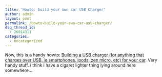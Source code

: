 ```yaml
---
title: 'Howto: build your own car USB Charger'
author: admin
layout: post
permalink: /howto-build-your-own-car-usb-charger/
dsq_thread_id:
  - 26014311
categories:
  - Uncategorized
---
```

Now, this is a handy howto: [Building a USB charger (for anything that charges over USB, ie smartphones, ipods, zen micro, etc) for your car][1]. Very handy stuff. i think i have a cigaret lighter thing lying around here somewhere&#8230;.

 [1]: http://www.instructables.com/ex/i/E4F0DC40DC6710289F96001143E7E506/?ALLSTEPS